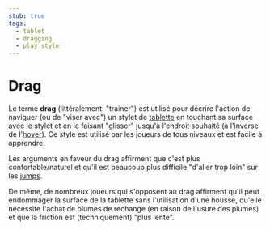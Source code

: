 ```yaml
---
stub: true
tags:
  - tablet
  - dragging
  - play style
---
```


# Drag

Le terme **drag** (littéralement: "trainer") est utilisé pour décrire l'action de naviguer (ou de "viser avec") un stylet de [tablette](/wiki/Gameplay/Input_device/Graphics_tablet) en touchant sa surface avec le stylet et en le faisant "glisser" jusqu'à l'endroit souhaité (à l'inverse de l'[hover](/wiki/Play_style/Hover)). Ce style est utilisé par les joueurs de tous niveaux et est facile à apprendre.

Les arguments en faveur du drag affirment que c'est plus confortable/naturel et qu'il est beaucoup plus difficile "d'aller trop loin" sur les [jumps](/wiki/Beatmap/Pattern/Jump).

De même, de nombreux joueurs qui s'opposent au drag affirment qu'il peut endommager la surface de la tablette sans l'utilisation d'une housse, qu'elle nécessite l'achat de plumes de rechange (en raison de l'usure des plumes) et que la friction est (techniquement) "plus lente".
